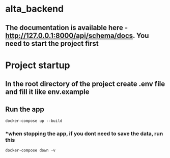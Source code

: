 # alta_backend

## The documentation is available here - http://127.0.0.1:8000/api/schema/docs. You need to start the project first

# Project startup

## In the root directory of the project create .env file and fill it like env.example

## Run the app
```
docker-compose up --build
```

### *when stopping the app, if you dont need to save the data, run this
```
docker-compose down -v
```
